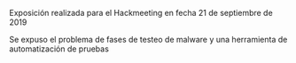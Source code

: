 Exposición realizada para el Hackmeeting en fecha 21 de septiembre de 2019

Se expuso el problema de fases de testeo de malware y una herramienta de automatización de pruebas
